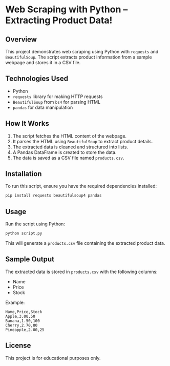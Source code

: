 # Web Scraping with Python – Extracting Product Data!

## Overview
This project demonstrates web scraping using Python with `requests` and `BeautifulSoup`. The script extracts product information from a sample webpage and stores it in a CSV file.

## Technologies Used
- Python
- `requests` library for making HTTP requests
- `BeautifulSoup` from `bs4` for parsing HTML
- `pandas` for data manipulation

## How It Works
1. The script fetches the HTML content of the webpage.
2. It parses the HTML using `BeautifulSoup` to extract product details.
3. The extracted data is cleaned and structured into lists.
4. A Pandas DataFrame is created to store the data.
5. The data is saved as a CSV file named `products.csv`.

## Installation
To run this script, ensure you have the required dependencies installed:
```bash
pip install requests beautifulsoup4 pandas
```

## Usage
Run the script using Python:
```bash
python script.py
```
This will generate a `products.csv` file containing the extracted product data.

## Sample Output
The extracted data is stored in `products.csv` with the following columns:
- Name
- Price
- Stock

Example:
```csv
Name,Price,Stock
Apple,3.00,50
Banana,1.50,100
Cherry,2.70,80
Pineapple,2.00,25
```

## License
This project is for educational purposes only.

